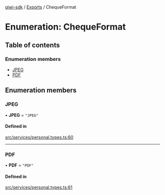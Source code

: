 [qiwi-sdk](../README.md) / [Exports](../modules.md) / ChequeFormat

# Enumeration: ChequeFormat

## Table of contents

### Enumeration members

- [JPEG](ChequeFormat.md#jpeg)
- [PDF](ChequeFormat.md#pdf)

## Enumeration members

### JPEG

• **JPEG** = `"JPEG"`

#### Defined in

[src/services/personal.types.ts:60](https://github.com/AlexXanderGrib/node-qiwi-sdk/blob/110642c/src/services/personal.types.ts#L60)

___

### PDF

• **PDF** = `"PDF"`

#### Defined in

[src/services/personal.types.ts:61](https://github.com/AlexXanderGrib/node-qiwi-sdk/blob/110642c/src/services/personal.types.ts#L61)

